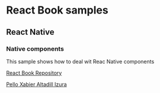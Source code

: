 # React Book samples
## React Native 
### Native components
This sample shows how to deal wit Reac Native components

[React Book Repository](https://github.com/pxai/react-samples)

[Pello Xabier Altadill Izura](http://pello.io)